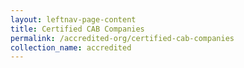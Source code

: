 ```yaml
---
layout: leftnav-page-content
title: Certified CAB Companies
permalink: /accredited-org/certified-cab-companies
collection_name: accredited
---
```

